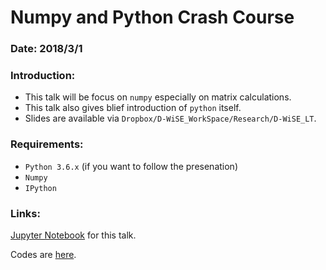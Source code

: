 # Numpy and Python Crash Course

### Date: 2018/3/1
### Introduction:

- This talk will be focus on `numpy` especially on matrix calculations.
- This talk also gives blief introduction of `python` itself.
- Slides are available via `Dropbox/D-WiSE_WorkSpace/Research/D-WiSE_LT`.

### Requirements:

- `Python 3.6.x` (if you want to follow the presenation)
- `Numpy`
- `IPython`

### Links:

[Jupyter Notebook](https://github.com/Scstechr/D-WiSE_LT/blob/master/180301/Numpy_and_Python_Crash_Course.ipynb) for this talk. 

Codes are [here](https://github.com/Scstechr/D-WiSE_LT/tree/master/180301/codes).